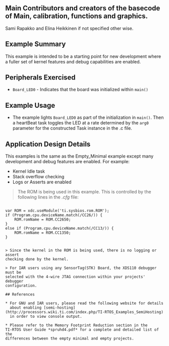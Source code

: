 ## Main Contributors and creators of the basecode of Main, calibration, functions and graphics.

Sami Rapakko and Elina Heikkinen if not specified other wise.


## Example Summary

This example is intended to be a starting point for new development where
a fuller set of kernel features and debug capabilities are enabled.

## Peripherals Exercised

* `Board_LED0`  - Indicates that the board was initialized within `main()`

## Example Usage

* The example lights `Board_LED0` as part of the initialization in `main()`.
Then a heartBeat task toggles the LED at a rate determined by the `arg0`
parameter for the constructed Task instance in the .c file.

## Application Design Details

This examples is the same as the Empty_Minimal example except many
development and debug features are enabled. For example:

* Kernel Idle task
* Stack overflow checking
* Logs or Asserts are enabled

> The ROM is being used in this example. This is controlled
> by the following lines in the *.cfg* file:

> ```
    var ROM = xdc.useModule('ti.sysbios.rom.ROM');
    if (Program.cpu.deviceName.match(/CC26/)) {
        ROM.romName = ROM.CC2650;
    }
    else if (Program.cpu.deviceName.match(/CC13/)) {
        ROM.romName = ROM.CC1350;
    }
```

> Since the kernel in the ROM is being used, there is no logging or assert
checking done by the kernel.

> For IAR users using any SensorTag(STK) Board, the XDS110 debugger must be
selected with the 4-wire JTAG connection within your projects' debugger
configuration.

## References

* For GNU and IAR users, please read the following website for details
  about enabling [semi-hosting](http://processors.wiki.ti.com/index.php/TI-RTOS_Examples_SemiHosting)
  in order to view console output.

* Please refer to the Memory Footprint Reduction section in the
TI-RTOS User Guide *spruhd4.pdf* for a complete and detailed list of the
differences between the empty minimal and empty projects.
